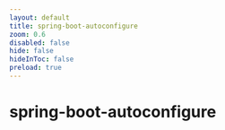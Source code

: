 ```yaml
---
layout: default 
title: spring-boot-autoconfigure  
zoom: 0.6   
disabled: false 
hide: false 
hideInToc: false    
preload: true   
---
```



# spring-boot-autoconfigure   
